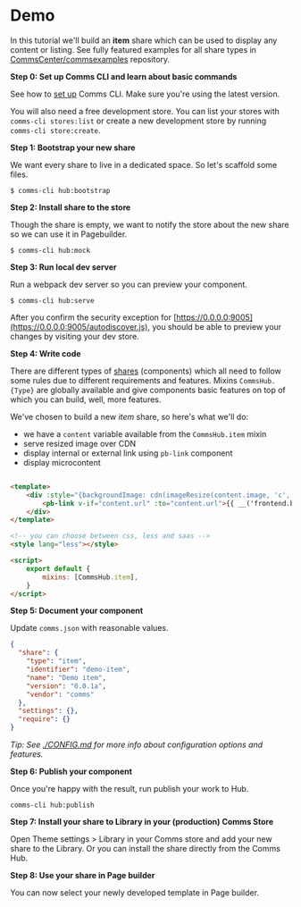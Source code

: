 # Demo

In this tutorial we'll build an __item__ share which can be used to display any content or listing. See fully featured
examples for all share types in [CommsCenter/commsexamples](https://github.com/commscenter/commsexamples) repository.

__Step 0: Set up Comms CLI and learn about basic commands__

See how to [set up](./SETUP.md) Comms CLI. Make sure you're using the latest version.

You will also need a free development store. You can list your stores with `comms-cli stores:list` or create a new
development store by running `comms-cli store:create`.

__Step 1: Bootstrap your new share__

We want every share to live in a dedicated space. So let's scaffold some files.

```
$ comms-cli hub:bootstrap
```

__Step 2: Install share to the store__

Though the share is empty, we want to notify the store about the new share so we can use it in Pagebuilder.

```
$ comms-cli hub:mock
```

__Step 3: Run local dev server__

Run a webpack dev server so you can preview your component.

```
$ comms-cli hub:serve
```

After you confirm the security exception for [https://0.0.0.0:9005](https://0.0.0.0:9005/autodiscover.js), you should be
able to preview your changes by visiting your dev store.

__Step 4: Write code__

There are different types of [shares](./shares/) (components) which all need to follow some rules due to different
requirements and features. Mixins `CommsHub.{Type}` are globally available and give components basic features on top of
which you can build, well, more features.

We've chosen to build a new _item_ share, so here's what we'll do:

- we have a `content` variable available from the `CommsHub.item` mixin
- serve resized image over CDN
- display internal or external link using `pb-link` component
- display microcontent

```html

<template>
    <div :style="{backgroundImage: cdn(imageResize(content.image, 'c', '800x800'))}">
        <pb-link v-if="content.url" :to="content.url">{{ __('frontend.btn.more') }}</pb-link>
    </div>
</template>

<!-- you can choose between css, less and saas -->
<style lang="less"></style>

<script>
    export default {
        mixins: [CommsHub.item],
    }
</script>
```

__Step 5: Document your component__

Update `comms.json` with reasonable values.

```json
{
  "share": {
    "type": "item",
    "identifier": "demo-item",
    "name": "Demo item",
    "version": "0.0.1a",
    "vendor": "comms"
  },
  "settings": {},
  "require": {}
}
```

_Tip: See [./CONFIG.md](./CONFIG.md) for more info about configuration options and features._

__Step 6: Publish your component__

Once you're happy with the result, run publish your work to Hub.

```
comms-cli hub:publish
```

__Step 7: Install your share to Library in your (production) Comms Store__

Open Theme settings > Library in your Comms store and add your new share to the Library. Or you can install the share
directly from the Comms Hub.

__Step 8: Use your share in Page builder__

You can now select your newly developed template in Page builder.
